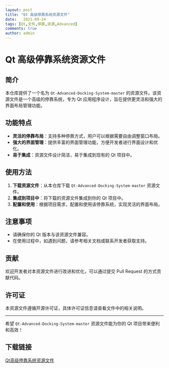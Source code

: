 ```yaml
---
layout: post
title: "Qt 高级停靠系统资源文件"
date:   2021-09-24
tags: [Qt,文件,停靠,资源,Advanced]
comments: true
author: admin
---
```

# Qt 高级停靠系统资源文件

## 简介

本仓库提供了一个名为 `Qt-Advanced-Docking-System-master` 的资源文件。该资源文件是一个高级的停靠系统，专为 Qt 应用程序设计，旨在提供更灵活和强大的界面布局管理功能。

## 功能特点

- **灵活的停靠布局**：支持多种停靠方式，用户可以根据需要自由调整窗口布局。
- **强大的界面管理**：提供丰富的界面管理功能，方便开发者进行界面设计和优化。
- **易于集成**：资源文件设计简洁，易于集成到现有的 Qt 项目中。

## 使用方法

1. **下载资源文件**：从本仓库下载 `Qt-Advanced-Docking-System-master` 资源文件。
2. **集成到项目中**：将下载的资源文件集成到你的 Qt 项目中。
3. **配置和使用**：根据项目需求，配置和使用该停靠系统，实现灵活的界面布局。

## 注意事项

- 请确保你的 Qt 版本与该资源文件兼容。
- 在使用过程中，如遇到问题，请参考相关文档或联系开发者获取支持。

## 贡献

欢迎开发者对本资源文件进行改进和优化，可以通过提交 Pull Request 的方式贡献代码。

## 许可证

本资源文件遵循开源许可证，具体许可证信息请查看文件中的相关说明。

---

希望 `Qt-Advanced-Docking-System-master` 资源文件能为你的 Qt 项目带来便利和高效！

## 下载链接

[Qt高级停靠系统资源文件](https://pan.quark.cn/s/d97ba14a9d98)